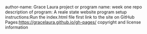 author-name: Grace Laura
project or program name: week one repo
description of program: A reale state website
program setup instructions:Run the index.html file first 
link to the site on GitHub Pages:https://gracelaura.github.io/gh-pages/
copyright and license information 
